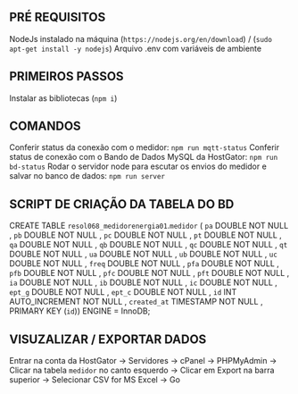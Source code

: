## PRÉ REQUISITOS

NodeJs instalado na máquina (`https://nodejs.org/en/download`) / (`sudo apt-get install -y nodejs`)
Arquivo .env com variáveis de ambiente

## PRIMEIROS PASSOS

Instalar as bibliotecas (`npm i`)

## COMANDOS

Conferir status da conexão com o medidor: `npm run mqtt-status`
Conferir status de conexão com o Bando de Dados MySQL da HostGator: `npm run bd-status`
Rodar o servidor node para escutar os envios do medidor e salvar no banco de dados: `npm run server`

## SCRIPT DE CRIAÇÃO DA TABELA DO BD

CREATE TABLE `resol068_medidorenergia01`.`medidor` ( `pa` DOUBLE NOT NULL , `pb` DOUBLE NOT NULL , `pc` DOUBLE NOT NULL , `pt` DOUBLE NOT NULL , `qa` DOUBLE NOT NULL , `qb` DOUBLE NOT NULL , `qc` DOUBLE NOT NULL , `qt` DOUBLE NOT NULL , `ua` DOUBLE NOT NULL , `ub` DOUBLE NOT NULL , `uc` DOUBLE NOT NULL , `freq` DOUBLE NOT NULL , `pfa` DOUBLE NOT NULL , `pfb` DOUBLE NOT NULL , `pfc` DOUBLE NOT NULL , `pft` DOUBLE NOT NULL , `ia` DOUBLE NOT NULL , `ib` DOUBLE NOT NULL , `ic` DOUBLE NOT NULL , `ept_g` DOUBLE NOT NULL , `ept_c` DOUBLE NOT NULL , `id` INT AUTO_INCREMENT NOT NULL , `created_at` TIMESTAMP NOT NULL , PRIMARY KEY (`id`)) ENGINE = InnoDB;

## VISUZALIZAR / EXPORTAR DADOS

Entrar na conta da HostGator ->
Servidores ->
cPanel ->
PHPMyAdmin ->
Clicar na tabela `medidor` no canto esquerdo ->
Clicar em Export na barra superior -> 
Selecionar CSV for MS Excel -> 
Go
